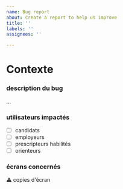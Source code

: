 ```yaml
---
name: Bug report
about: Create a report to help us improve
title: ''
labels: ''
assignees: ''

---
```


# Contexte

### description du bug
…

### utilisateurs impactés
- [ ] candidats
- [ ] employeurs
- [ ] prescripteurs habilités
- [ ] orienteurs

### écrans concernés
:warning: copies d'écran
